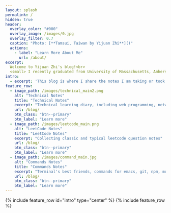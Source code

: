 ```yaml
---
layout: splash
permalink: /
hidden: true
header:
  overlay_color: "#000"
  overlay_image: /images/0.jpg
  overlay_filter: 0.7
  caption: "Photo: [**Tamsui, Taiwan by Yijuan Zhi**]()"
  actions:
    - label: "Learn More About Me"
      url: /about/
excerpt:
  Welcome to Yijuan Zhi's blog!<br>
  <small> I recently graduated from University of Massachusetts, Amherst with a bachelor degree in Computer Science and a minor degree in Mathematics. </small>
intro: 
  - excerpt: 'This blog is where I share the notes I am taking or took. Including technical stuff learning, leetcode notes and commands learning. `progress = learning'
feature_row:
  - image_path: /images/technical_main2.png
    alt: "Technical Notes"
    title: "Technical Notes"
    excerpt: "Technical learning diary, including web programming, network, OS, etc"
    url: /blog/
    btn_class: "btn--primary"
    btn_label: "Learn more"
  - image_path: /images/leetcode_main.png
    alt: "LeetCode Notes"
    title: "LeetCode Notes"
    excerpt: "Collecting classic and typical leetcode question notes"
    url: /blog/
    btn_class: "btn--primary"
    btn_label: "Learn more"
  - image_path: /images/command_main.jpg
    alt: "Commands Notes"
    title: "Commands Notes"
    excerpt: "Terminal's best friends, commands for emacs, git, npm, mongodb, etc"
    url: /blog/
    btn_class: "btn--primary"
    btn_label: "Learn more"      
---
```

{% include feature_row id="intro" type="center" %}
{% include feature_row %}